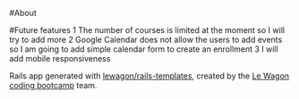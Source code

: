 #About

#Future features
1 The number of courses is limited at the moment so I will try to add more
2 Google Calendar does not allow the users to add events so I am going to add simple calendar form to create an enrollment
3 I will add mobile responsiveness

Rails app generated with [lewagon/rails-templates](https://github.com/lewagon/rails-templates), created by the [Le Wagon coding bootcamp](https://www.lewagon.com) team.
